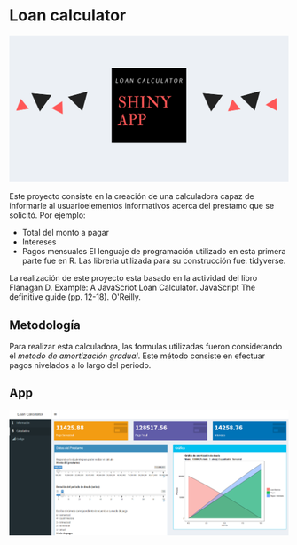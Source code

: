 # Loan calculator

![](https://github.com/LaurieBetancourt/Loan-calculator/blob/main/Loan_Calculator/img/portada.png)

Este proyecto consiste en la creación de una calculadora 
capaz de informarle al usuarioelementos informativos 
acerca del prestamo que se solicitó. Por ejemplo:
- Total del monto a pagar 
- Intereses
- Pagos mensuales
El lenguaje de programación utilizado en esta primera 
parte fue en R. Las libreria utilizada para su construcción 
fue: tidyverse.

La realización de este proyecto esta basado en la 
actividad del libro Flanagan D. Example: A JavaScriot 
Loan Calculator. JavaScript The definitive guide (pp. 12-18). 
O'Reilly.

## Metodología
Para realizar esta calculadora, las formulas utilizadas 
fueron considerando el *metodo de amortización gradual*. 
Este método consiste en efectuar pagos nivelados a lo
largo del periodo. 

## App

![](https://github.com/LaurieBetancourt/Loan-calculator/blob/main/img/app.png)
